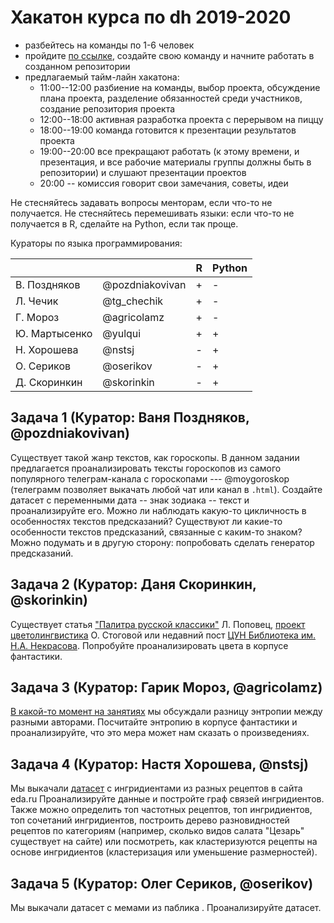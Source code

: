 # Хакатон курса по dh 2019-2020

* разбейтесь на команды по 1-6 человек
* пройдите [по ссылке](https://classroom.github.com/a/WIdZYSpS), создайте свою команду и начните работать в созданном репозитории
* предлагаемый тайм-лайн хакатона:
    - 11:00--12:00 разбиение на команды, выбор проекта, обсуждение плана проекта, разделение обязанностей среди участников, создание репозитория проекта
    - 12:00--18:00 активная разработка проекта с перерывом на пиццу
    - 18:00--19:00 команда готовится к презентации результатов проекта
    - 19:00--20:00 все прекращают работать (к этому времени, и презентация, и все рабочие материалы группы должны быть в репозитории) и слушают презентации проектов
    - 20:00 -- комиссия говорит свои замечания, советы, идеи

Не стесняйтесь задавать вопросы менторам, если что-то не получается. Не стесняйтесь перемешивать языки: если что-то не получается в R, сделайте на Python, если так проще.

Кураторы по языка программирования:

|              |                 | R | Python |
|--------------|-----------------|---|--------|
| В. Поздняков | @pozdniakovivan | + | -      |
| Л. Чечик     | @tg_chechik     | + | -      |
| Г. Мороз     | @agricolamz     | + | -      |
| Ю. Мартысенко| @yulqui         | + | +      |
| Н. Хорошева  | @nstsj          | - | +      |
| О. Сериков   | @oserikov       | - | +      |
| Д. Скоринкин | @skorinkin      | - | +      |

## Задача 1 (Куратор: Ваня Поздняков, @pozdniakovivan)
Существует такой жанр текстов, как гороскопы. В данном задании предлагается проанализировать тексты гороскопов из самого популярного телеграм-канала с гороскопами --- @moygoroskop (телеграмм позволяет выкачать любой чат или канал в `.html`). Создайте датасет с переменными дата -- знак зодиака -- текст и проанализируйте его. Можно ли наблюдать какую-то цикличность в особенностях текстов предсказаний? Существуют ли какие-то особенности текстов предсказаний, связанные с каким-то знаком? Можно подумать и в другую сторону: попробовать сделать генератор предсказаний.

## Задача 2 (Куратор: Даня Скоринкин, @skorinkin)
Существует статья ["Палитра русской классики"](https://readymag.com/u94255285/colors-of-classics/) Л. Поповец, [проект цветолингвистика](http://oksanastogova.ru/lingvo_info.htm) О. Стоговой или недавний пост [ЦУН Библиотека им. Н.А. Некрасова](https://www.facebook.com/photo.php?id=428584113855873&set=pcb.3053258951388363&source=48). Попробуйте проанализировать цвета в корпусе фантастики.

## Задача 3 (Куратор: Гарик Мороз, @agricolamz)
[В какой-то момент на занятиях](https://agricolamz.github.io/DS_for_DH/%D0%BF%D1%80%D0%BE%D0%B2%D0%B5%D1%80%D0%BA%D0%B0-%D1%81%D1%82%D0%B0%D1%82%D0%B8%D1%81%D1%82%D0%B8%D1%87%D0%B5%D1%81%D0%BA%D0%B8%D1%85-%D0%B3%D0%B8%D0%BF%D0%BE%D1%82%D0%B5%D0%B7.html) мы обсуждали разницу энтропии между разными авторами. Посчитайте энтропию в корпусе фантастики и проанализируйте, что это мера может нам сказать о произведениях.

## Задача 4 (Куратор: Настя Хорошева, @nstsj)
Мы выкачали [датасет](https://www.kaggle.com/agricolamz/eating-dataset-from-edaru) с ингридиентами из разных рецептов в сайта eda.ru Проанализируйте данные и постройте граф связей ингридиентов. Также можно определить топ частотных рецептов, топ ингридиентов, топ сочетаний ингридиентов, построить дерево разновидностей рецептов по категориям (например, сколько видов салата "Цезарь" существует на сайте) или посмотреть, как кластеризуются рецепты на основе ингридиентов (кластеризация или уменьшение размерностей).

## Задача 5 (Куратор: Олег Сериков, @oserikov)
Мы выкачали датасет с мемами из паблика . Проанализируйте датасет.
